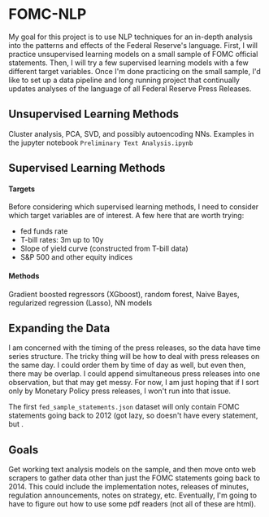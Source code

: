 # FOMC-NLP

My goal for this project is to use NLP techniques for an in-depth analysis into the patterns and effects of the Federal Reserve's language. First, I will practice unsupervised learning models on a small sample of FOMC official statements. Then, I will try a few supervised learning models with a few different target variables. Once I'm done practicing on the small sample, I'd like to set up a data pipeline and long running project that continually updates analyses of the language of all Federal Reserve Press Releases.

## Unsupervised Learning Methods

Cluster analysis, PCA, SVD, and possibly autoencoding NNs. Examples in the jupyter notebook `Preliminary Text Analysis.ipynb`

## Supervised Learning Methods

#### Targets
Before considering which supervised learning methods, I need to consider which target variables are of interest. A few here that are worth trying:
* fed funds rate
* T-bill rates: 3m up to 10y
* Slope of yield curve (constructed from T-bill data)
* S&P 500 and other equity indices

#### Methods
Gradient boosted regressors (XGboost), random forest, Naive Bayes, regularized regression (Lasso), NN models

## Expanding the Data

I am concerned with the timing of the press releases, so the data have time series structure. The tricky thing will be how to deal with press releases on the same day. I could order them by time of day as well, but even then, there may be overlap. I could append simultaneous press releases into one observation, but that may get messy. For now, I am just hoping that if I sort only by Monetary Policy press releases, I won't run into that issue.

The first `fed_sample_statements.json` dataset will only contain FOMC statements going back to 2012 (got lazy, so doesn't have every statement, but .

## Goals

Get working text analysis models on the sample, and then move onto web scrapers to gather data other than just the FOMC statements going back to 2014. This could include the implementation notes, releases of minutes, regulation announcements, notes on strategy, etc. Eventually, I'm going to have to figure out how to use some pdf readers (not all of these are html).
